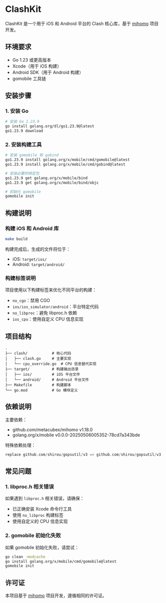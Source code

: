 # ClashKit

ClashKit 是一个用于 iOS 和 Android 平台的 Clash 核心库，基于 [mihomo](https://github.com/MetaCubeX/mihomo) 项目开发。

## 环境要求

- Go 1.23 或更高版本
- Xcode（用于 iOS 构建）
- Android SDK（用于 Android 构建）
- gomobile 工具链

## 安装步骤

### 1. 安装 Go

```bash
# 安装 Go 1.23.9
go install golang.org/dl/go1.23.9@latest
go1.23.9 download
```

### 2. 安装构建工具

```bash
# 安装 gomobile 和 gobind
go1.23.9 install golang.org/x/mobile/cmd/gomobile@latest
go1.23.9 install golang.org/x/mobile/cmd/gobind@latest

# 安装必要的绑定包
go1.23.9 get golang.org/x/mobile/bind
go1.23.9 get golang.org/x/mobile/bind/objc

# 初始化 gomobile
gomobile init
```

## 构建说明

### 构建 iOS 和 Android 库

```bash
make build
```

构建完成后，生成的文件将位于：
- iOS: `target/ios/`
- Android: `target/android/`

### 构建标签说明

项目使用以下构建标签来优化不同平台的构建：

- `no_cgo`：禁用 CGO
- `ios/ios_simulator/android`：平台特定代码
- `no_libproc`：避免 libproc.h 依赖
- `ios_cpu`：使用自定义 CPU 信息实现

## 项目结构

```
.
├── clash/           # 核心代码
│   ├── clash.go     # 主要实现
│   └── cpu_override.go  # CPU 信息替代实现
├── target/          # 构建输出目录
│   ├── ios/         # iOS 平台文件
│   └── android/     # Android 平台文件
├── Makefile         # 构建脚本
└── go.mod           # Go 模块定义
```

## 依赖说明

主要依赖：
- github.com/metacubex/mihomo v1.18.0
- golang.org/x/mobile v0.0.0-20250506005352-78cd7a343bde

特殊依赖处理：
```go
replace github.com/shirou/gopsutil/v3 => github.com/shirou/gopsutil/v3 v3.21.12
```

## 常见问题

### 1. libproc.h 相关错误

如果遇到 `libproc.h` 相关错误，请确保：
- 已正确安装 Xcode 命令行工具
- 使用 `no_libproc` 构建标签
- 使用自定义的 CPU 信息实现

### 2. gomobile 初始化失败

如果 gomobile 初始化失败，请尝试：
```bash
go clean -modcache
go install golang.org/x/mobile/cmd/gomobile@latest
gomobile init
```

## 许可证

本项目基于 [mihomo](https://github.com/MetaCubeX/mihomo) 项目开发，遵循相同的许可证。